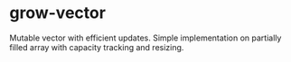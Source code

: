 # grow-vector

Mutable vector with efficient updates. Simple implementation on partially filled
array with capacity tracking and resizing.
